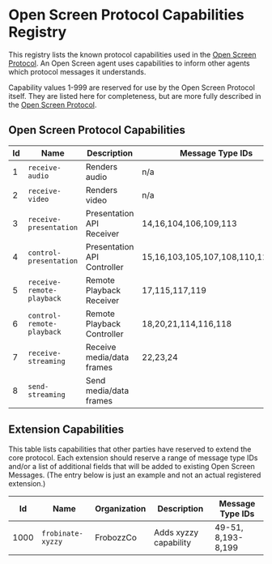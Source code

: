 # Open Screen Protocol Capabilities Registry

This registry lists the known protocol capabilities used in the [Open Screen
Protocol](https://webscreens.github.io/openscreenprotocol/).  An Open Screen
agent uses capabilities to inform other agents which protocol messages it
understands.

Capability values 1-999 are reserved for use by the Open Screen Protocol itself.
They are listed here for completeness, but are more fully described in the [Open
Screen Protocol](https://webscreens.github.io/openscreenprotocol/#transport).

## Open Screen Protocol Capabilities

| Id |     Name                  |         Description         | Message Type IDs      |
|----|---------------------------|-----------------------------|-----------------------|
| 1  | `receive-audio`           | Renders audio               | n/a                   |
| 2  | `receive-video`           | Renders video               | n/a                   |
| 3  | `receive-presentation`    | Presentation API Receiver   | 14,16,104,106,109,113 |
| 4  | `control-presentation`    | Presentation API Controller | 15,16,103,105,107,108,110,113,121 |
| 5  | `receive-remote-playback` | Remote Playback Receiver    | 17,115,117,119        |
| 6  | `control-remote-playback` | Remote Playback Controller  | 18,20,21,114,116,118  |
| 7  | `receive-streaming`       | Receive media/data frames   | 22,23,24              |
| 8  | `send-streaming`          | Send media/data frames      |                       |


## Extension Capabilities

This table lists capabilities that other parties have reserved to extend the
core protocol.  Each extension should reserve a range of message type IDs and/or
a list of additional fields that will be added to existing Open Screen
Messages. (The entry below is just an example and not an actual registered
extension.)

| Id   |     Name            | Organization  | Description            | Message Type IDs      |
|------|---------------------|---------------|------------------------|-----------------------|
| 1000 | `frobinate-xyzzy`   | FrobozzCo     | Adds xyzzy capability  | 49-51, 8,193-8,199    |




